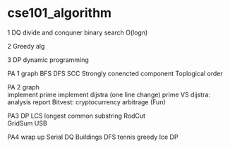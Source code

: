 # cse101_algorithm

1 DQ divide and conquner
  binary search O(logn)
  

2 Greedy alg
  

3 DP dynamic programming 


PA 1  graph
  BFS
  DFS
  SCC  Strongly conencted component
  Toplogical order
  

PA 2  graph   
  implement prime
  implement dijstra (one line change)
  prime VS dijstra:  analysis report 
  Bitvest: cryptocurrency arbitrage (Fun)


PA3   DP
  LCS  longest common substring
  RodCut  
  GridSum
  USB

PA4   wrap up
  Serial  DQ
  Buildings  DFS
  tennis  greedy
  Ice     DP
   
